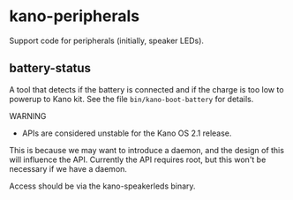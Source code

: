 # kano-peripherals

Support code for peripherals (initially, speaker LEDs).

## battery-status

A tool that detects if the battery is connected and if the charge is too low to powerup to Kano kit.
See the file `bin/kano-boot-battery` for details.

WARNING

 * APIs are considered unstable for the Kano OS 2.1 release.
 
This is because we may want to introduce a daemon, and the design of this will influence the API.
Currently the API requires root, but this won't be necessary if we have a daemon.

Access should be via the kano-speakerleds binary.

